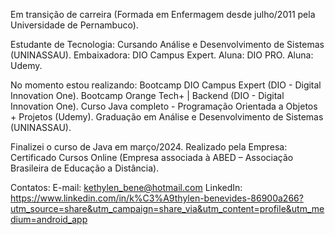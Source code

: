 Em transição de carreira (Formada em Enfermagem desde julho/2011 pela Universidade de Pernambuco).

Estudante de Tecnologia:
Cursando Análise e Desenvolvimento de Sistemas (UNINASSAU).
Embaixadora: DIO Campus Expert.
Aluna: DIO PRO.
Aluna: Udemy.

No momento estou realizando:
Bootcamp DIO Campus Expert (DIO - Digital Innovation One).
Bootcamp Orange Tech+ | Backend (DIO - Digital Innovation One).
Curso Java completo - Programação Orientada a Objetos + Projetos (Udemy).
Graduação em Análise e Desenvolvimento de Sistemas (UNINASSAU).

Finalizei o curso de Java em março/2024.
Realizado pela Empresa: Certificado Cursos Online (Empresa associada à ABED – Associação Brasileira de Educação a Distância).

Contatos:
E-mail: kethylen_bene@hotmail.com
LinkedIn: https://www.linkedin.com/in/k%C3%A9thylen-benevides-86900a266?utm_source=share&utm_campaign=share_via&utm_content=profile&utm_medium=android_app 
